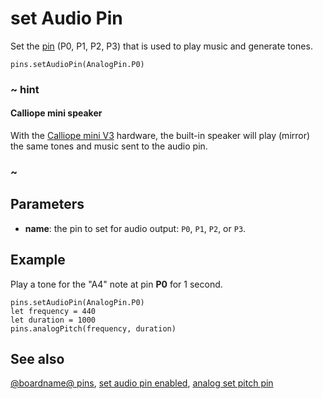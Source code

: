 # set Audio Pin

Set the [pin](/device/pins) (P0, P1, P2, P3) that is used to play music and generate tones.

```sig
pins.setAudioPin(AnalogPin.P0)
```

### ~ hint

#### Calliope mini speaker

With the [Calliope mini V3](/device/v2) hardware, the built-in speaker will play (mirror) the same tones and music sent to the audio pin.

### ~

## Parameters

* **name**: the pin to set for audio output: `P0`, `P1`, `P2`, or `P3`.

## Example

Play a tone for the "A4" note at pin **P0** for 1 second.

```blocks
pins.setAudioPin(AnalogPin.P0)
let frequency = 440
let duration = 1000
pins.analogPitch(frequency, duration)
```

## See also

[@boardname@ pins](/device/pins), [set audio pin enabled](/reference/pins/set-audio-pin-enabled),
[analog set pitch pin](/reference/pins/analog-set-pitch-pin)
